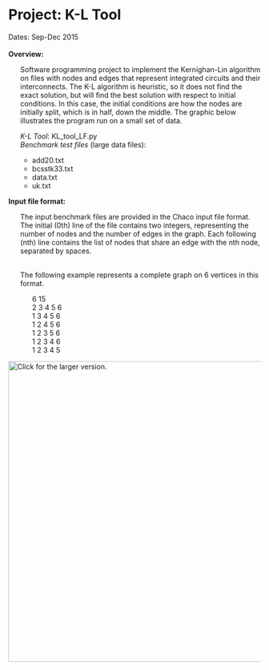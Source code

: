 <h1>Project: K-L Tool</h1>
Dates: Sep-Dec 2015<br /><br />
<b>Overview:</b><br>
<ul>
<p>Software programming project to implement the Kernighan-Lin algorithm on files with nodes and edges that represent integrated circuits and their interconnects. The K-L algorithm is heuristic, so it does not find the exact solution, but will find the best solution with respect to initial conditions. In this case, the initial conditions are how the nodes are initially split, which is in half, down the middle. The graphic below illustrates the program run on a small set of data.</p>
<i>K-L Tool</i>: KL_tool_LF.py<br />
<i>Benchmark test files</i> (large data files):<br />
<ul>
<li>add20.txt</li>
<li>bcsstk33.txt</li>
<li>data.txt</li>
<li>uk.txt</li>
</ul></ul>
<b>Input file format:</b><br />
<ul>
The input benchmark files are provided in the Chaco input file format. The initial (0th) line of the file contains two integers, representing the number of nodes and the number of edges in the graph. Each following (nth) line contains the list of nodes that share an edge with the nth node, separated by spaces.<br><br>


The following example represents a complete graph on 6 vertices in this format.<br> 
<ul>
6 15<br>
2 3 4 5 6<br>
1 3 4 5 6<br>
1 2 4 5 6<br> 
1 2 3 5 6<br> 
1 2 3 4 6<br>
1 2 3 4 5<br>
</ul></ul>

<!-- Tinypic is defunkt. Trying to find a work around -->

<!-- <img src=" https://drive.google.com/open?id=1G51kip9KbaEJ42SqCmernI7kc79WiGii "></a> -->
<!--<img src="https://drive.google.com/uc?export=view&id=XXX">-->
<!-- <img src="https://drive.google.com/uc?export=view&id=1G51kip9KbaEJ42SqCmernI7kc79WiGii"> -->
<!-- https://drive.google.com/file/d/1SLDITOhdqLeMxSIqK-2tufjPEP6l17L3/view -->


<!-- <a href="https://drive.google.com/uc?export=view&id=1SLDITOhdqLeMxSIqK-2tufjPEP6l17L3">
    <img src="https://drive.google.com/uc?export=view&id=1SLDITOhdqLeMxSIqK-2tufjPEP6l17L3"
    style="width: 100px; max-width: 50%; height: auto"
    title="Click for the larger version." />
</a> -->

<a href="https://drive.google.com/uc?export=view&id=17lShSrDeyl-XxHep9zck_sMGHhcrtw-l">
    <img src="https://drive.google.com/uc?export=view&id=17lShSrDeyl-XxHep9zck_sMGHhcrtw-l"
    width="600" height="auto"
    title="Click for the larger version." />
</a>
